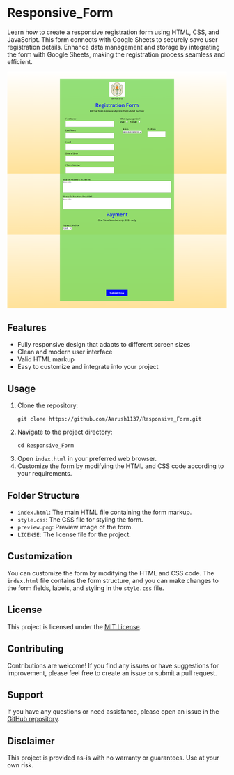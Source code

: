<!DOCTYPE html>
<html>
<head>
  <meta charset="UTF-8">
</head>
<body>
  <h1>Responsive_Form</h1>

  <p>Learn how to create a responsive registration form using HTML, CSS, and JavaScript. This form connects with Google Sheets to securely save user registration details. Enhance data management and storage by integrating the form with Google Sheets, making the registration process seamless and efficient.</p>

  <img src="preview.png" alt="Responsive_Form Preview">

  <h2>Features</h2>
  <ul>
    <li>Fully responsive design that adapts to different screen sizes</li>
    <li>Clean and modern user interface</li>
    <li>Valid HTML markup</li>
    <li>Easy to customize and integrate into your project</li>
  </ul>

  <h2>Usage</h2>
  <ol>
    <li>Clone the repository:</li>
    <pre><code>git clone https://github.com/Aarush1137/Responsive_Form.git</code></pre>
    <li>Navigate to the project directory:</li>
    <pre><code>cd Responsive_Form</code></pre>
    <li>Open <code>index.html</code> in your preferred web browser.</li>
    <li>Customize the form by modifying the HTML and CSS code according to your requirements.</li>
  </ol>

  <h2>Folder Structure</h2>
  <ul>
    <li><code>index.html</code>: The main HTML file containing the form markup.</li>
    <li><code>style.css</code>: The CSS file for styling the form.</li>
    <li><code>preview.png</code>: Preview image of the form.</li>
    <li><code>LICENSE</code>: The license file for the project.</li>
  </ul>

  <h2>Customization</h2>
  <p>You can customize the form by modifying the HTML and CSS code. The <code>index.html</code> file contains the form structure, and you can make changes to the form fields, labels, and styling in the <code>style.css</code> file.</p>

  <h2>License</h2>
  <p>This project is licensed under the <a href="LICENSE">MIT License</a>.</p>

  <h2>Contributing</h2>
  <p>Contributions are welcome! If you find any issues or have suggestions for improvement, please feel free to create an issue or submit a pull request.</p>

  <h2>Support</h2>
  <p>If you have any questions or need assistance, please open an issue in the <a href="https://github.com/Aarush1137/Responsive_Form/issues">GitHub repository</a>.</p>

  <h2>Disclaimer</h2>
  <p>This project is provided as-is with no warranty or guarantees. Use at your own risk.</p>
</body>
</html>

